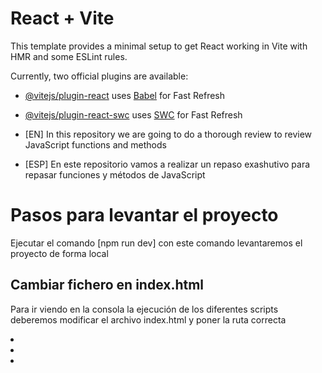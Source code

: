 # React + Vite

This template provides a minimal setup to get React working in Vite with HMR and some ESLint rules.

Currently, two official plugins are available:

- [@vitejs/plugin-react](https://github.com/vitejs/vite-plugin-react/blob/main/packages/plugin-react/README.md) uses [Babel](https://babeljs.io/) for Fast Refresh
- [@vitejs/plugin-react-swc](https://github.com/vitejs/vite-plugin-react-swc) uses [SWC](https://swc.rs/) for Fast Refresh

- [EN] In this repository we are going to do a thorough review to review JavaScript functions and methods
- [ESP] En este repositorio vamos a realizar un repaso exashutivo para repasar funciones y métodos de JavaScript

<h1>Pasos para levantar el proyecto</h1>
Ejecutar el comando [npm run dev] con este comando levantaremos el proyecto de forma local

<h2>Cambiar fichero en index.html</h2>
<p>Para ir viendo en la consola la ejecución de los diferentes scripts deberemos modificar el archivo index.html y poner la ruta correcta</p>
    <li>
        <script type="module" src="/src/01-Variables-consts.js"></script>
    </li>
    <li>
        <script type="module" src="/src/02-Funciones.js"></script>
    </li>
    <li>
        <script type="module" src="/src/03-Funciones-Flecha.js"></script>
    </li>
